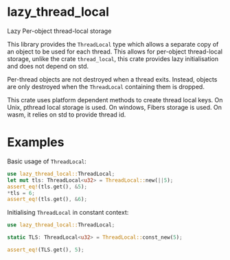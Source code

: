 # lazy_thread_local
Lazy Per-object thread-local storage

This library provides the `ThreadLocal` type which allows a separate copy of
an object to be used for each thread. This allows for per-object
thread-local storage, unlike the crate `thread_local`, this crate provides
lazy initialisation and does not depend on std. 

Per-thread objects are not destroyed when a thread exits. Instead, objects
are only destroyed when the `ThreadLocal` containing them is dropped.

This crate uses platform dependent methods to create thread local keys.
On Unix, pthread local storage is used. On windows, Fibers storage is used.
On wasm, it relies on std to provide thread id.

# Examples

Basic usage of `ThreadLocal`:

```rust
use lazy_thread_local::ThreadLocal;
let mut tls: ThreadLocal<u32> = ThreadLocal::new(||5);
assert_eq!(tls.get(), &5);
*tls = 6;
assert_eq!(tls.get(), &6);
```

Initialising `ThreadLocal` in constant context:

```rust
use lazy_thread_local::ThreadLocal;

static TLS: ThreadLocal<u32> = ThreadLocal::const_new(5);

assert_eq!(TLS.get(), 5);
```
